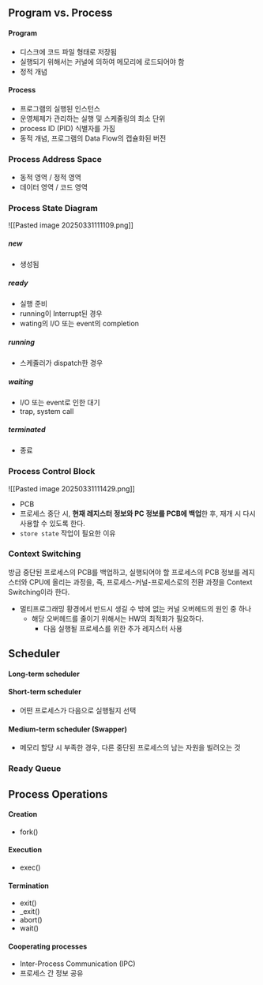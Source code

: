 ## Program vs. Process
#### Program
- 디스크에 코드 파일 형태로 저장됨
- 실행되기 위해서는 커널에 의하여 메모리에 로드되어야 함
- 정적 개념
#### Process
- 프로그램의 실행된 인스턴스
- 운영체제가 관리하는 실행 및 스케줄링의 최소 단위
- process ID (PID) 식별자를 가짐
- 동적 개념, 프로그램의 Data Flow의 캡슐화된 버전
### Process Address Space
- 동적 영역 / 정적 영역
- 데이터 영역 / 코드 영역
### Process State Diagram
![[Pasted image 20250331111109.png]]
##### new
- 생성됨
##### ready
- 실행 준비
- running이 Interrupt된 경우
- wating의 I/O 또는 event의 completion
##### running
- 스케줄러가 dispatch한 경우
##### waiting
- I/O 또는 event로 인한 대기
- trap, system call
##### terminated
- 종료
### Process Control Block
![[Pasted image 20250331111429.png]]
- PCB
- 프로세스 중단 시, **현재 레지스터 정보와 PC 정보를 PCB에 백업**한 후, 재개 시 다시 사용할 수 있도록 한다.
- `store state` 작업이 필요한 이유
### Context Switching
방금 중단된 프로세스의 PCB를 백업하고, 실행되어야 할 프로세스의 PCB 정보를 레지스터와 CPU에 올리는 과정을, 즉, 프로세스-커널-프로세스로의 전환 과정을 Context Switching이라 한다.
- 멀티프로그래밍 황경에서 반드시 생길 수 밖에 없는 커널 오버헤드의 원인 중 하나
	- 해당 오버헤드를 줄이기 위해서는 HW의 최적화가 필요하다.
		- 다음 실행될 프로세스를 위한 추가 레지스터 사용
## Scheduler
#### Long-term scheduler
#### Short-term scheduler
- 어떤 프로세스가 다음으로 실행될지 선택
#### Medium-term scheduler (Swapper)
- 메모리 할당 시 부족한 경우, 다른 중단된 프로세스의 남는 자원을 빌려오는 것
### Ready Queue
## Process Operations
#### Creation
- fork()
#### Execution
- exec()
#### Termination
- exit() 
- \_exit()
- abort()
- wait()
#### Cooperating processes
- Inter-Process Communication (IPC)
- 프로세스 간 정보 공유
